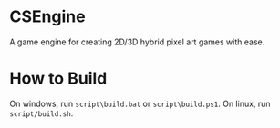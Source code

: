 # CSEngine
A game engine for creating 2D/3D hybrid pixel art games with ease.

# How to Build
On windows, run `script\build.bat` or `script\build.ps1`. On linux, run `script/build.sh`.
